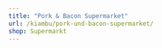```yaml
---
title: "Pork & Bacon Supermarket"
url: /kiambu/pork-und-bacon-supermarket/
shop: Supermarkt
---
```

